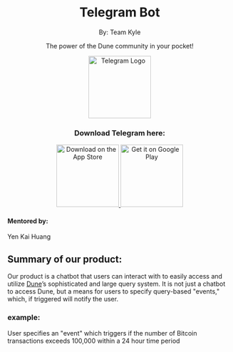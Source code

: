 <h1 align="center"> Telegram Bot</h1> 
<div align="center">
  <p>By: Team Kyle</p>
  <p>The power of the Dune community in your pocket!</p>
  <picture>
    <source srcset="https://upload.wikimedia.org/wikipedia/commons/thumb/8/82/Telegram_logo.svg/2048px-Telegram_logo.svg.png" media="(prefers-color-scheme: dark)">
    <source srcset="https://upload.wikimedia.org/wikipedia/commons/thumb/8/82/Telegram_logo.svg/2048px-Telegram_logo.svg.png" media="(prefers-color-scheme: light)">
    <img alt="Telegram Logo" src="https://upload.wikimedia.org/wikipedia/commons/thumb/8/82/Telegram_logo.svg/2048px-Telegram_logo.svg.png"  width="140">

  </picture>
  <h3>Download Telegram here:</h3>
</div>

<p align="center">
  <a href="https://apps.apple.com/us/app/telegram-messenger/id686449807">
    <img alt="Download on the App Store" title="App Store" src="http://i.imgur.com/0n2zqHD.png" width="140">
  </a>

  <a href="https://play.google.com/store/apps/details?id=com.gitpoint">
    <img alt="Get it on Google Play" title="Google Play" src="http://i.imgur.com/mtGRPuM.png" width="140">
  </a>
</p>

#### Mentored by:
Yen Kai Huang

## Summary of our product:
Our product is a chatbot that users can interact with to easily access and utilize [Dune](https://dune.com/)’s sophisticated and large query system. It is not just a chatbot to access Dune, but a means for users to specify query-based "events," which, if triggered will notify the user.
### example:
User specifies an "event" which triggers if the number of Bitcoin transactions exceeds 100,000 within a 24 hour time period
